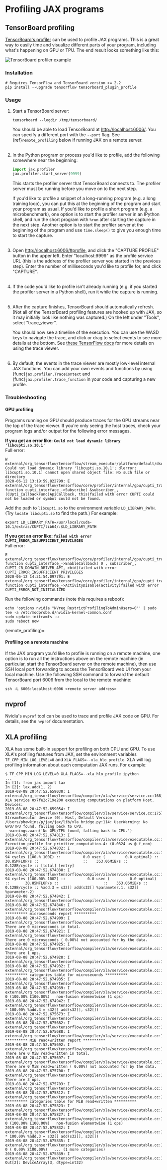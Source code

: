 # Profiling JAX programs

## TensorBoard profiling

[TensorBoard's
profiler](https://www.tensorflow.org/tensorboard/tensorboard_profiling_keras>)
can be used to profile JAX programs. This is a great way to easily time and
visualize different parts of your program, including what's happening on GPU or
TPU. The end result looks something like this:

![TensorBoard profiler example](_static/tensorboard_profiler.png)

### Installation

```shell
# Requires TensorFlow and TensorBoard version >= 2.2
pip install --upgrade tensorflow tensorboard_plugin_profile
```

### Usage

1. Start a TensorBoard server:

    ```shell
    tensorboard --logdir /tmp/tensorboard/
    ```

    You should be able to load TensorBoard at <http://localhost:6006/>. You can
    specify a different port with the `--port` flag. See {ref}`remote_profiling`
    below if running JAX on a remote server.<br /><br />

1. In the Python program or process you'd like to profile, add the following
   somewhere near the beginning:

   ```python
   import jax.profiler
   jax.profiler.start_server(9999)
   ```

    This starts the profiler server that TensorBoard connects to. The profiler
    server must be running before you move on to the next step.

    If you'd like to profile a snippet of a long-running program (e.g. a long
    training loop), you can put this at the beginning of the program and start
    your program as usual. If you'd like to profile a short program (e.g. a
    microbenchmark), one option is to start the profiler server in an IPython
    shell, and run the short program with `%run` after starting the capture in
    the next step. Another option is to start the profiler server at the
    beginning of the program and use `time.sleep()` to give you enough time to
    start the capture.<br /><br />

1. Open <http://localhost:6006/#profile>, and click the "CAPTURE PROFILE" button
   in the upper left. Enter "localhost:9999" as the profile service URL (this is
   the address of the profiler server you started in the previous step). Enter
   the number of milliseconds you'd like to profile for, and click "CAPTURE".<br
   /><br />

1. If the code you'd like to profile isn't already running (e.g. if you started
   the profiler server in a Python shell), run it while the capture is
   running.<br /><br />

1. After the capture finishes, TensorBoard should automatically refresh. (Not
   all of the TensorBoard profiling features are hooked up with JAX, so it may
   initially look like nothing was captured.) On the left under "Tools", select
   "trace_viewer".

   You should now see a timeline of the execution. You can use the WASD keys to
   navigate the trace, and click or drag to select events to see more details at
   the bottom. See [these TensorFlow
   docs](https://www.tensorflow.org/tensorboard/tensorboard_profiling_keras#use_the_tensorflow_profiler_to_profile_model_training_performance)
   for more details on using the trace viewer.<br /><br />

1. By default, the events in the trace viewer are mostly low-level internal JAX
   functions. You can add your own events and functions by using
   {func}`jax.profiler.TraceContext` and {func}`jax.profiler.trace_function` in
   your code and capturing a new profile.

### Troubleshooting

#### GPU profiling

Programs running on GPU should produce traces for the GPU streams near the top
of the trace viewer. If you're only seeing the host traces, check your program
logs and/or output for the following error messages.

**If you get an error like: `Could not load dynamic library 'libcupti.so.10.1'`**<br />
Full error:
```
W external/org_tensorflow/tensorflow/stream_executor/platform/default/dso_loader.cc:55] Could not load dynamic library 'libcupti.so.10.1'; dlerror: libcupti.so.10.1: cannot open shared object file: No such file or directory
2020-06-12 13:19:59.822799: E external/org_tensorflow/tensorflow/core/profiler/internal/gpu/cupti_tracer.cc:1422] function cupti_interface_->Subscribe( &subscriber_, (CUpti_CallbackFunc)ApiCallback, this)failed with error CUPTI could not be loaded or symbol could not be found.
```

Add the path to `libcupti.so` to the environment variable `LD_LIBRARY_PATH`.
(Try `locate libcupti.so` to find the path.) For example:
```shell
export LD_LIBRARY_PATH=/usr/local/cuda-10.1/extras/CUPTI/lib64/:$LD_LIBRARY_PATH
```

**If you get an error like: `failed with error CUPTI_ERROR_INSUFFICIENT_PRIVILEGES`**<br />
Full error:
```shell
E external/org_tensorflow/tensorflow/core/profiler/internal/gpu/cupti_tracer.cc:1445] function cupti_interface_->EnableCallback( 0 , subscriber_, CUPTI_CB_DOMAIN_DRIVER_API, cbid)failed with error CUPTI_ERROR_INSUFFICIENT_PRIVILEGES
2020-06-12 14:31:54.097791: E external/org_tensorflow/tensorflow/core/profiler/internal/gpu/cupti_tracer.cc:1487] function cupti_interface_->ActivityDisable(activity)failed with error CUPTI_ERROR_NOT_INITIALIZED
```

Run the following commands (note this requires a reboot):
```shell
echo 'options nvidia "NVreg_RestrictProfilingToAdminUsers=0"' | sudo tee -a /etc/modprobe.d/nvidia-kernel-common.conf
sudo update-initramfs -u
sudo reboot now
```

(remote_profiling)=
#### Profiling on a remote machine

If the JAX program you'd like to profile is running on a remote machine, one
option is to run all the instructions above on the remote machine (in
particular, start the TensorBoard server on the remote machine), then use SSH
local port forwarding to access the TensorBoard web UI from your local
machine. Use the following SSH command to forward the default TensorBoard port
6006 from the local to the remote machine:

```shell
ssh -L 6006:localhost:6006 <remote server address>
```

## nvprof

Nvidia's `nvprof` tool can be used to trace and profile JAX code on GPU. For
details, see the `nvprof` documentation.

## XLA profiling

XLA has some built-in support for profiling on both CPU and GPU. To use XLA's
profiling features from JAX, set the environment variables
`TF_CPP_MIN_LOG_LEVEL=0` and `XLA_FLAGS=--xla_hlo_profile`. XLA will log
profiling information about each computation JAX runs. For example:

```shell
$ TF_CPP_MIN_LOG_LEVEL=0 XLA_FLAGS=--xla_hlo_profile ipython
...
In [1]: from jax import lax
In [2]: lax.add(1, 2)
2019-08-08 20:47:52.659030: I external/org_tensorflow/tensorflow/compiler/xla/service/service.cc:168] XLA service 0x7fe2c719e200 executing computations on platform Host. Devices:
2019-08-08 20:47:52.659054: I external/org_tensorflow/tensorflow/compiler/xla/service/service.cc:175]   StreamExecutor device (0): Host, Default Version
/Users/phawkins/p/jax/jax/lib/xla_bridge.py:114: UserWarning: No GPU/TPU found, falling back to CPU.
  warnings.warn('No GPU/TPU found, falling back to CPU.')
2019-08-08 20:47:52.674813: I external/org_tensorflow/tensorflow/compiler/xla/service/executable.cc:174] Execution profile for primitive_computation.4: (0.0324 us @ f_nom)
2019-08-08 20:47:52.674832: I external/org_tensorflow/tensorflow/compiler/xla/service/executable.cc:174]              94 cycles (100.% 100Σ) ::          0.0 usec (         0.0 optimal) ::       30.85MFLOP/s ::                    ::    353.06MiB/s ::     0.128B/cycle :: [total] [entry]
2019-08-08 20:47:52.674838: I external/org_tensorflow/tensorflow/compiler/xla/service/executable.cc:174]              94 cycles (100.00% 100Σ) ::          0.0 usec (         0.0 optimal) ::       30.85MFLOP/s ::                    ::    353.06MiB/s ::     0.128B/cycle :: %add.3 = s32[] add(s32[] %parameter.1, s32[] %parameter.2)
2019-08-08 20:47:52.674842: I external/org_tensorflow/tensorflow/compiler/xla/service/executable.cc:174]
2019-08-08 20:47:52.674846: I external/org_tensorflow/tensorflow/compiler/xla/service/executable.cc:174] ********** microseconds report **********
2019-08-08 20:47:52.674909: I external/org_tensorflow/tensorflow/compiler/xla/service/executable.cc:174] There are 0 microseconds in total.
2019-08-08 20:47:52.674921: I external/org_tensorflow/tensorflow/compiler/xla/service/executable.cc:174] There are 0 microseconds ( 0.00%) not accounted for by the data.
2019-08-08 20:47:52.674925: I external/org_tensorflow/tensorflow/compiler/xla/service/executable.cc:174] There are 1 ops.
2019-08-08 20:47:52.674928: I external/org_tensorflow/tensorflow/compiler/xla/service/executable.cc:174]
2019-08-08 20:47:52.674932: I external/org_tensorflow/tensorflow/compiler/xla/service/executable.cc:174] ********** categories table for microseconds **********
2019-08-08 20:47:52.674935: I external/org_tensorflow/tensorflow/compiler/xla/service/executable.cc:174]
2019-08-08 20:47:52.674939: I external/org_tensorflow/tensorflow/compiler/xla/service/executable.cc:174]  0 (100.00% Σ100.00%)   non-fusion elementwise (1 ops)
2019-08-08 20:47:52.674942: I external/org_tensorflow/tensorflow/compiler/xla/service/executable.cc:174]                               * 100.00% %add.3 = s32[] add(s32[], s32[])
2019-08-08 20:47:52.675673: I external/org_tensorflow/tensorflow/compiler/xla/service/executable.cc:174]
2019-08-08 20:47:52.675682: I external/org_tensorflow/tensorflow/compiler/xla/service/executable.cc:174]
2019-08-08 20:47:52.675688: I external/org_tensorflow/tensorflow/compiler/xla/service/executable.cc:174] ********** MiB read+written report **********
2019-08-08 20:47:52.675692: I external/org_tensorflow/tensorflow/compiler/xla/service/executable.cc:174] There are 0 MiB read+written in total.
2019-08-08 20:47:52.675697: I external/org_tensorflow/tensorflow/compiler/xla/service/executable.cc:174] There are 0 MiB read+written ( 0.00%) not accounted for by the data.
2019-08-08 20:47:52.675700: I external/org_tensorflow/tensorflow/compiler/xla/service/executable.cc:174] There are 3 ops.
2019-08-08 20:47:52.675703: I external/org_tensorflow/tensorflow/compiler/xla/service/executable.cc:174]
2019-08-08 20:47:52.675812: I external/org_tensorflow/tensorflow/compiler/xla/service/executable.cc:174] ********** categories table for MiB read+written **********
2019-08-08 20:47:52.675823: I external/org_tensorflow/tensorflow/compiler/xla/service/executable.cc:174]
2019-08-08 20:47:52.675827: I external/org_tensorflow/tensorflow/compiler/xla/service/executable.cc:174]  0 (100.00% Σ100.00%)   non-fusion elementwise (1 ops)
2019-08-08 20:47:52.675832: I external/org_tensorflow/tensorflow/compiler/xla/service/executable.cc:174]                               * 100.00% %add.3 = s32[] add(s32[], s32[])
2019-08-08 20:47:52.675835: I external/org_tensorflow/tensorflow/compiler/xla/service/executable.cc:174]  0 ( 0.00% Σ100.00%)   ... (1 more categories)
2019-08-08 20:47:52.675839: I external/org_tensorflow/tensorflow/compiler/xla/service/executable.cc:174]
Out[2]: DeviceArray(3, dtype=int32)
```
